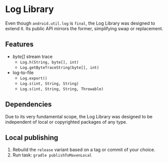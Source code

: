 # Log Library

Even though `android.util.log` is `final`, the Log Library was designed to
extend it. Its public API mirrors the former, simplifying swap or replacement.  

## Features

- _byte[]_ stream trace
  - `Log.h(String, byte[], int)`
  - `Log.getByteTraceString(byte[], int)`
- log-to-file
  - `Log.export()`
  - `Log.s(int, String, String)`
  - `Log.s(int, String, String, Throwable)`

## Dependencies

Due to its very fundamental scope, the Log Library was designed to be
independent of local or copyrighted packages of any type.  

## Local publishing

1. Rebuild the `release` variant based on a tag or commit of your choice.
2. Run task: `gradle publishToMavenLocal`
